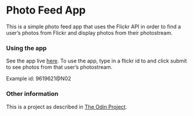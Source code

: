 # Photo Feed App

This is a simple photo feed app that uses the Flickr API in order to find a user’s photos from Flickr and display photos from their photostream.


### Using the app
See the app live [here](https://radiant-ravine-62439.herokuapp.com/).
To use the app, type in a flickr id to and click submit to see photos from that user’s photostream.

Example id: 9619621@N02

### Other information
This is a project as described in [The Odin Project](http://www.theodinproject.com/courses/ruby-on-rails/lessons/apis).

